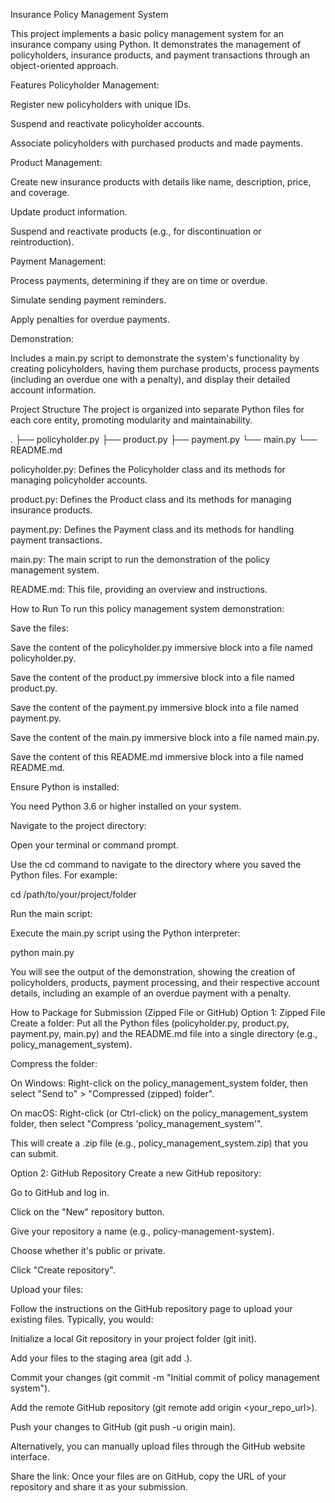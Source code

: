 Insurance Policy Management System

This project implements a basic policy management system for an insurance company using Python. It demonstrates the management of policyholders, insurance products, and payment transactions through an object-oriented approach.

Features
Policyholder Management:

Register new policyholders with unique IDs.

Suspend and reactivate policyholder accounts.

Associate policyholders with purchased products and made payments.

Product Management:

Create new insurance products with details like name, description, price, and coverage.

Update product information.

Suspend and reactivate products (e.g., for discontinuation or reintroduction).

Payment Management:

Process payments, determining if they are on time or overdue.

Simulate sending payment reminders.

Apply penalties for overdue payments.

Demonstration:

Includes a main.py script to demonstrate the system's functionality by creating policyholders, having them purchase products, process payments (including an overdue one with a penalty), and display their detailed account information.

Project Structure
The project is organized into separate Python files for each core entity, promoting modularity and maintainability.

.
├── policyholder.py
├── product.py
├── payment.py
└── main.py
└── README.md

policyholder.py: Defines the Policyholder class and its methods for managing policyholder accounts.

product.py: Defines the Product class and its methods for managing insurance products.

payment.py: Defines the Payment class and its methods for handling payment transactions.

main.py: The main script to run the demonstration of the policy management system.

README.md: This file, providing an overview and instructions.

How to Run
To run this policy management system demonstration:

Save the files:

Save the content of the policyholder.py immersive block into a file named policyholder.py.

Save the content of the product.py immersive block into a file named product.py.

Save the content of the payment.py immersive block into a file named payment.py.

Save the content of the main.py immersive block into a file named main.py.

Save the content of this README.md immersive block into a file named README.md.

Ensure Python is installed:

You need Python 3.6 or higher installed on your system.

Navigate to the project directory:

Open your terminal or command prompt.

Use the cd command to navigate to the directory where you saved the Python files. For example:

cd /path/to/your/project/folder

Run the main script:

Execute the main.py script using the Python interpreter:

python main.py

You will see the output of the demonstration, showing the creation of policyholders, products, payment processing, and their respective account details, including an example of an overdue payment with a penalty.

How to Package for Submission (Zipped File or GitHub)
Option 1: Zipped File
Create a folder: Put all the Python files (policyholder.py, product.py, payment.py, main.py) and the README.md file into a single directory (e.g., policy_management_system).

Compress the folder:

On Windows: Right-click on the policy_management_system folder, then select "Send to" > "Compressed (zipped) folder".

On macOS: Right-click (or Ctrl-click) on the policy_management_system folder, then select "Compress 'policy_management_system'".

This will create a .zip file (e.g., policy_management_system.zip) that you can submit.

Option 2: GitHub Repository
Create a new GitHub repository:

Go to GitHub and log in.

Click on the "New" repository button.

Give your repository a name (e.g., policy-management-system).

Choose whether it's public or private.

Click "Create repository".

Upload your files:

Follow the instructions on the GitHub repository page to upload your existing files. Typically, you would:

Initialize a local Git repository in your project folder (git init).

Add your files to the staging area (git add .).

Commit your changes (git commit -m "Initial commit of policy management system").

Add the remote GitHub repository (git remote add origin <your_repo_url>).

Push your changes to GitHub (git push -u origin main).

Alternatively, you can manually upload files through the GitHub website interface.

Share the link: Once your files are on GitHub, copy the URL of your repository and share it as your submission.

